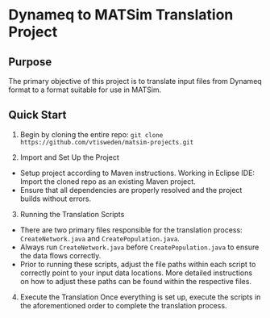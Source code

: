 # Dynameq to MATSim Translation Project

## Purpose
The primary objective of this project is to translate input files from Dynameq format to a format suitable for use in MATSim.

## Quick Start
1. Begin by cloning the entire repo: `git clone https://github.com/vtisweden/matsim-projects.git`

2. Import and Set Up the Project
- Setup project according to Maven instructions. Working in Eclipse IDE: Import the cloned repo as an existing Maven project.
- Ensure that all dependencies are properly resolved and the project builds without errors.

3. Running the Translation Scripts
- There are two primary files responsible for the translation process: `CreateNetwork.java` and `CreatePopulation.java`.
- Always run `CreateNetwork.java` before `CreatePopulation.java` to ensure the data flows correctly.
- Prior to running these scripts, adjust the file paths within each script to correctly point to your input data locations. More detailed instructions on how to adjust these paths can be found within the respective files.

4. Execute the Translation
Once everything is set up, execute the scripts in the aforementioned order to complete the translation process.
